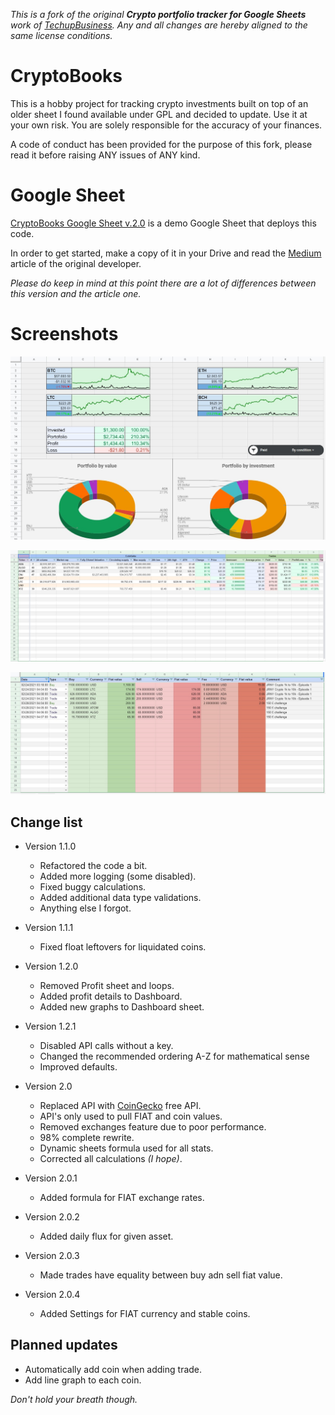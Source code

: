 _This is a fork of the original **Crypto portfolio tracker for Google Sheets** work of [TechupBusiness](info@techupbusiness.com).
Any and all changes are hereby aligned to the same license conditions._


# CryptoBooks
This is a hobby project for tracking crypto investments built on top of an older sheet I found available under GPL and decided to update.
Use it at your own risk. You are solely responsible for the accuracy of your finances.

A code of conduct has been provided for the purpose of this fork, please read it before raising ANY issues of ANY kind.


# Google Sheet
[CryptoBooks Google Sheet v.2.0](https://docs.google.com/spreadsheets/d/1XtHY5pR4iVSAcTWN5QWn8-WTHEoQ2ALDIKXaPSvhQS8/)
is a demo Google Sheet that deploys this code.

In order to get started, make a copy of it in your Drive and read the
[Medium](https://mindup.medium.com/free-crypto-portfolio-tracker-based-on-google-sheets-ef76070ec325)
article of the original developer.

_Please do keep in mind at this point there are a lot of differences between this version and the article one._


# Screenshots
![Dashboard](assets/dashboard.v2.jpg "Dashboard")

![Portfolio](assets/portfolio.v2.jpg "Portfolio")

![Trades](assets/trades.v2.jpg "Trades")


## Change list
- Version 1.1.0
    - Refactored the code a bit.
    - Added more logging (some disabled).
    - Fixed buggy calculations.
    - Added additional data type validations.
    - Anything else I forgot.

- Version 1.1.1
    - Fixed float leftovers for liquidated coins.

- Version 1.2.0
    - Removed Profit sheet and loops.
    - Added profit details to Dashboard.
    - Added new graphs to Dashboard sheet.

- Version 1.2.1
    - Disabled API calls without a key.
    - Changed the recommended ordering A-Z for mathematical sense
    - Improved defaults.

- Version 2.0
    - Replaced API with [CoinGecko](https://www.coingecko.com/) free API.
    - API's only used to pull FIAT and coin values.
    - Removed exchanges feature due to poor performance.
    - 98% complete rewrite.
    - Dynamic sheets formula used for all stats.
    - Corrected all calculations _(I hope)_.

- Version 2.0.1
    - Added formula for FIAT exchange rates.

- Version 2.0.2
    - Added daily flux for given asset.

- Version 2.0.3
    - Made trades have equality between buy adn sell fiat value.

- Version 2.0.4
    - Added Settings for FIAT currency and stable coins.


## Planned updates
- Automatically add coin when adding trade.
- Add line graph to each coin.

_Don't hold your breath though._
